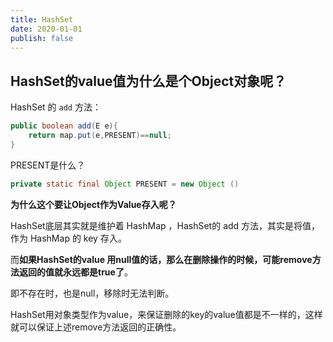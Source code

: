 ```yaml
---
title: HashSet
date: 2020-01-01 
publish: false
---
```


## HashSet的value值为什么是个Object对象呢？

HashSet 的 `add` 方法：

```java
public boolean add(E e){
    return map.put(e,PRESENT)==null;
}
```

PRESENT是什么？

```java
private static final Object PRESENT = new Object ()
```

**为什么这个要让Object作为Value存入呢？**

HashSet底层其实就是维护着 HashMap ，HashSet的 add 方法，其实是将值，作为 HashMap 的 key 存入。

而**如果HashSet的value 用null值的话，那么在删除操作的时候，可能remove方法返回的值就永远都是true了**。

即不存在时，也是null，移除时无法判断。

HashSet用对象类型作为value，来保证删除的key的value值都是不一样的，这样就可以保证上述remove方法返回的正确性。

